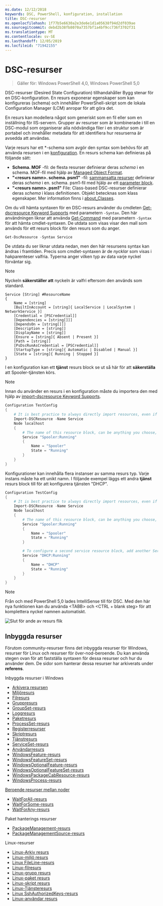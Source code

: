 ```yaml
---
ms.date: 12/12/2018
keywords: DSC, PowerShell, konfiguration, installation
title: DSC-resurser
ms.openlocfilehash: 1f77b5e6630a2e3de6e1d1a05638f94d2df039ae
ms.sourcegitcommit: debd2b38fb8070a7357bf1a4bf9cc736f3702f31
ms.translationtype: MT
ms.contentlocale: sv-SE
ms.lasthandoff: 12/05/2019
ms.locfileid: "71942155"
---
```

# <a name="dsc-resources"></a>DSC-resurser

>Gäller för: Windows PowerShell 4,0, Windows PowerShell 5,0

DSC-resurser (Desired State Configuration) tillhandahåller Bygg stenar för en DSC-konfiguration. En resurs exponerar egenskaper som kan konfigureras (schema) och innehåller PowerShell-skript som de lokala Configuration Manager (LCM) anropar för att göra det.

En resurs kan modellera något som generiskt som en fil eller som en inställning för IIS-servern.  Grupper av resurser som är kombinerade i till en DSC-modul som organiserar alla nödvändiga filer i en struktur som är portabel och innehåller metadata för att identifiera hur resurserna är avsedda att användas.

Varje resurs har ett *-schema som avgör den syntax som behövs för att använda resursen i en [konfiguration](../configurations/configurations.md). En resurs schema kan definieras på följande sätt:

- **Schema. MOF** -fil: de flesta resurser definierar deras *schema* i en schema. MOF-fil med hjälp av [Managed Object Format](/windows/desktop/wmisdk/managed-object-format--mof-).
- **"\<resurs namn\>. schema. psm1"** -fil: [sammansatta resurser](../configurations/compositeConfigs.md) definierar deras *schema* i en<ResourceName>. schema. psm1-fil med hjälp av ett [parameter block](/powershell/module/microsoft.powershell.core/about/about_functions?view=powershell-6#functions-with-parameters).
- **"\<resurs namn\>. psm1"** File: Class-based DSC-resurser definierar deras *schema* i klass definitionen. Objekt betecknas som klass egenskaper. Mer information finns i [about_Classes](/powershell/module/psdesiredstateconfiguration/about/about_classes_and_dsc).

Om du vill hämta syntaxen för en DSC-resurs använder du cmdleten [Get-dscresource Keyword Supports](/powershell/module/PSDesiredStateConfiguration/Get-DscResource) med parametern `-Syntax`. Den här användningen liknar att använda [Get-Command](/powershell/module/microsoft.powershell.core/get-command) med parametern `-Syntax` för att hämta cmdlet-syntaxen. De utdata som visas visar den mall som används för ett resurs block för den resurs som du anger.

```powershell
Get-DscResource -Syntax Service
```

De utdata du ser liknar utdata nedan, men den här resursens syntax kan ändras i framtiden. Precis som cmdlet-syntaxen är de *nycklar* som visas i hakparenteser valfria. Typerna anger vilken typ av data varje nyckel förväntar sig.

> [!NOTE]
> Nyckeln **säkerställer att** nyckeln är valfri eftersom den används som standard.

```output
Service [String] #ResourceName
{
    Name = [string]
    [BuiltInAccount = [string]{ LocalService | LocalSystem | NetworkService }]
    [Credential = [PSCredential]]
    [Dependencies = [string[]]]
    [DependsOn = [string[]]]
    [Description = [string]]
    [DisplayName = [string]]
    [Ensure = [string]{ Absent | Present }]
    [Path = [string]]
    [PsDscRunAsCredential = [PSCredential]]
    [StartupType = [string]{ Automatic | Disabled | Manual }]
    [State = [string]{ Running | Stopped }]
}
```

I en konfiguration kan ett **tjänst** resurs block se ut så här för att **säkerställa** att Spooler-tjänsten körs.

> [!NOTE]
> Innan du använder en resurs i en konfiguration måste du importera den med hjälp av [import-dscresource Keyword Supports](../configurations/import-dscresource.md).

```powershell
Configuration TestConfig
{
    # It is best practice to always directly import resources, even if the resource is a built-in resource.
    Import-DSCResource -Name Service
    Node localhost
    {
        # The name of this resource block, can be anything you choose, as long as it is of type [String] as indicated by the schema.
        Service "Spooler:Running"
        {
            Name = "Spooler"
            State = "Running"
        }
    }
}
```

Konfigurationer kan innehålla flera instanser av samma resurs typ. Varje instans måste ha ett unikt namn. I följande exempel läggs ett andra **tjänst** resurs block till för att konfigurera tjänsten "DHCP".

```powershell
Configuration TestConfig
{
    # It is best practice to always directly import resources, even if the resource is a built-in resource.
    Import-DSCResource -Name Service
    Node localhost
    {
        # The name of this resource block, can be anything you choose, as long as it is of type [String] as indicated by the schema.
        Service "Spooler:Running"
        {
            Name = "Spooler"
            State = "Running"
        }

        # To configure a second service resource block, add another Service resource block and use a unique name.
        Service "DHCP:Running"
        {
            Name = "DHCP"
            State = "Running"
        }
    }
}
```

> [!NOTE]
> Från och med PowerShell 5,0 lades IntelliSense till för DSC. Med den här nya funktionen kan du använda \<TABB\> och \<CTRL + blank steg\> för att komplettera nyckel namnen automatiskt.

![Slut för ande av resurs flik](../media/resource-tabcompletion.png)

## <a name="built-in-resources"></a>Inbyggda resurser

Förutom community-resurser finns det inbyggda resurser för Windows, resurser för Linux och resurser för över-nod-beroende. Du kan använda stegen ovan för att fastställa syntaxen för dessa resurser och hur du använder dem. De sidor som hanterar dessa resurser har arkiverats under **referens**.

Inbyggda resurser i Windows

* [Arkivera resursen](../reference/resources/windows/archiveResource.md)
* [Miljöresurs](../reference/resources/windows/environmentResource.md)
* [Filresurs](../reference/resources/windows/fileResource.md)
* [Gruppresurs](../reference/resources/windows/groupResource.md)
* [GroupSet-resurs](../reference/resources/windows/groupSetResource.md)
* [Loggresurs](../reference/resources/windows/logResource.md)
* [Paketresurs](../reference/resources/windows/packageResource.md)
* [ProcessSet-resurs](../reference/resources/windows/ProcessSetResource.md)
* [Registerresurser](../reference/resources/windows/registryResource.md)
* [Skriptresurs](../reference/resources/windows/scriptResource.md)
* [Tjänstresurs](../reference/resources/windows/serviceResource.md)
* [ServiceSet-resurs](../reference/resources/windows/serviceSetResource.md)
* [Användarresurs](../reference/resources/windows/userResource.md)
* [WindowsFeature-resurs](../reference/resources/windows/windowsFeatureResource.md)
* [WindowsFeatureSet-resurs](../reference/resources/windows/windowsFeatureSetResource.md)
* [WindowsOptionalFeature-resurs](../reference/resources/windows/windowsOptionalFeatureResource.md)
* [WindowsOptionalFeatureSet-resurs](../reference/resources/windows/windowsOptionalFeatureSetResource.md)
* [WindowsPackageCabResource-resurs](../reference/resources/windows/windowsPackageCabResource.md)
* [WindowsProcess-resurs](../reference/resources/windows/windowsProcessResource.md)

[Beroende resurser mellan noder](../configurations/crossNodeDependencies.md)

* [WaitForAll-resurs](../reference/resources/windows/waitForAllResource.md)
* [WaitForSome-resurs](../reference/resources/windows/waitForSomeResource.md)
* [WaitForAny-resurs](../reference/resources/windows/waitForAnyResource.md)

Paket hanterings resurser

* [PackageManagement-resurs](../reference/resources/packagemanagement/PackageManagementDscResource.md)
* [PackageManagementSource-resurs](../reference/resources/packagemanagement/PackageManagementSourceDscResource.md)

Linux-resurser

* [Linux-Arkiv resurs](../reference/resources/linux/lnxArchiveResource.md)
* [Linux-miljö resurs](../reference/resources/linux/lnxEnvironmentResource.md)
* [Linux FileLine-resurs](../reference/resources/linux/lnxFileLineResource.md)
* [Linux-filresurs](../reference/resources/linux/lnxFileResource.md)
* [Linux-grupp resurs](../reference/resources/linux/lnxGroupResource.md)
* [Linux-paket resurs](../reference/resources/linux/lnxPackageResource.md)
* [Linux-skript resurs](../reference/resources/linux/lnxScriptResource.md)
* [Linux-Tjänsteresurs](../reference/resources/linux/lnxServiceResource.md)
* [Linux SshAuthorizedKeys-resurs](../reference/resources/linux/lnxSshAuthorizedKeysResource.md)
* [Linux-användar resurs](../reference/resources/linux/lnxUserResource.md)
